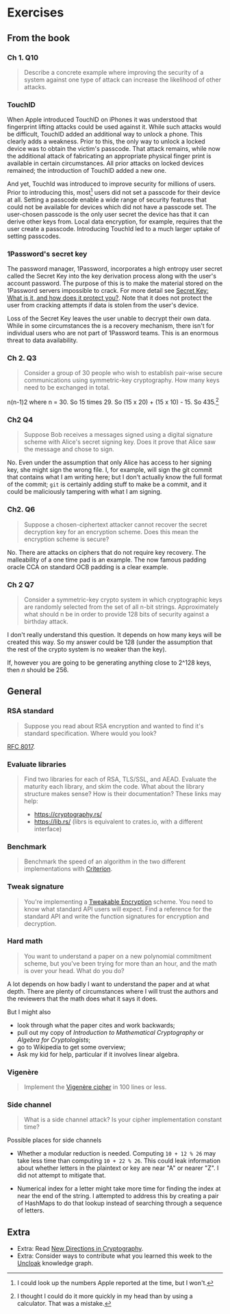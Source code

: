 # Exercises

## From the book

### Ch 1. Q10

> Describe a concrete example where improving the security of a system against one type of attack can increase the likelihood of other attacks.

### TouchID

When Apple introduced TouchID on iPhones it was understood that fingerprint lifting attacks could be used against it.
While such attacks would be difficult, TouchID added an additional way to unlock a phone.
This clearly adds a weakness. Prior to this, the only way to unlock a locked device was to obtain the victim's passcode.
That attack remains, while now the additional attack of fabricating an appropriate physical finger print is available in certain circumstances.
All prior attacks on locked devices remained; the introduction of TouchID added a new one.

And yet, TouchId was introduced to improve security for millions of users.
Prior to introducing this, most[^1] users did not set a passcode for their device at all.
Setting a passcode enable a wide range of security features that could not be available for devices which did not have a passcode set.
The user-chosen passcode is the only user secret the device has that it can derive other keys from. Local data encryption, for example, requires that the user create a passcode.
Introducing TouchId led to a much larger uptake of setting passcodes.

[^1]: I could look up the numbers Apple reported at the time, but I won't.

### 1Password's secret key

The password manager, 1Password, incorporates a high entropy user secret called the Secret Key into the key derivation process along with the user's account password.
The purpose of this is to make the material stored on the 1Password servers impossible to crack. For more detail see [Secret Key: What is it, and how does it protect you?](https://blog.1password.com/what-the-secret-key-does/).
Note that it does not protect the user from cracking attempts if data is stolen from the user's device.

Loss of the Secret Key leaves the user unable to decrypt their own data. While in some circumstances the is a recovery mechanism, there isn't for individual users who are not part of 1Password teams.
This is an enormous threat to data availability. 

### Ch 2. Q3

> Consider a group of 30 people who wish to establish pair-wise secure communications using symmetric-key cryptography. How many keys need to be exchanged in total.

n(n-1)2 where n = 30. So 15 times 29. So (15 x 20) + (15 x 10) - 15.
So 435.[^435]

[^435]: I thought I could do it more quickly in my head than by using a calculator. That was a mistake.

### Ch2 Q4

> Suppose Bob receives a messages signed using a digital signature scheme with Alice's secret signing key. Does it prove that Alice saw the message and chose to sign.

No. Even under the assumption that only Alice has access to her signing key, she might sign the wrong file.
I, for example, will sign the git commit that contains what I am writing here; but I don't actually know the full format of the commit; `git` is certainly adding stuff to make be a commit, and it could be maliciously tampering with what I am signing.

### Ch2. Q6

> Suppose a chosen-ciphertext attacker cannot recover the secret decryption key for an encryption scheme. Does this mean the encryption scheme is secure?

No. There are attacks on ciphers that do not require key recovery. The malleability of a one time pad is an example. The now famous padding oracle CCA on standard OCB padding is a clear example.

### Ch 2 Q7

> Consider a symmetric-key crypto system in which cryptographic keys are randomly selected from the set of all n-bit strings. Approximately what should n be in order to provide 128 bits of security against a birthday attack.

I don't really understand this question. It depends on how many keys will be created this way. So my answer could be 128 (under the assumption that the rest of the crypto system is no weaker than the key).

If, however you are going to be generating anything close to 2^128 keys, then _n_ should be 256.

## General

### RSA standard

> Suppose you read about RSA encryption and wanted to find it's standard specification. Where would you look?

[RFC 8017](https://www.rfc-editor.org/rfc/rfc8017).

### Evaluate libraries

> Find two libraries for each of RSA, TLS/SSL, and AEAD. Evaluate the maturity each library, and skim the code. What about the library structure makes sense? How is their documentation? These links may help:
>
> - https://cryptography.rs/
> - https://lib.rs/ (librs is equivalent to crates.io, with a different interface)

### Benchmark

> Benchmark the speed of an algorithm in the two different implementations with [Criterion](https://lib.rs/crates/criterion).

### Tweak signature

>  You're implementing a [Tweakable Encryption](https://en.wikipedia.org/wiki/Disk_encryption_theory) scheme. You need to know what standard API users will expect. Find a reference for the standard API and write the function signatures for encryption and decryption.

### Hard math

> You want to understand a paper on a new polynomial commitment scheme, but you've been trying for more than an hour, and the math is over your head. What do you do?

A lot depends on how badly I want to understand the paper and at what depth.
There are plenty of circumstances where I will trust the authors and the reviewers that the math does what it says it does.

But I might also

- look through what the paper cites and work backwards;
- pull out my copy of _Introduction to Mathematical Cryptography_ or _Algebra for Cryptologists_;
- go to Wikipedia to get some overview;
- Ask my kid for help, particular if it involves linear algebra.

### Vigenère

> Implement the [Vigenère cipher](https://en.wikipedia.org/wiki/Vigen%C3%A8re_cipher) in 100 lines or less.

### Side channel

> What is a side channel attack? Is your cipher implementation constant time?

Possible places for side channels

- Whether a modular reduction is needed. Computing `10 + 12 % 26` may take less time than computing `10 + 22 % 26`. This could leak information about whether letters in the plaintext or key are near "A" or nearer "Z". I did not attempt to mitigate that.
  
- Numerical index for a letter might take more time for finding the index at near the end of the string. I attempted to address this by creating a pair of HashMaps to do that lookup instead of searching through a sequence of letters.


## Extra

- Extra: Read [New Directions in Cryptography](https://ieeexplore.ieee.org/document/1055638).
- Extra: Consider ways to contribute what you learned this week to the [Uncloak](https://uncloak.org) knowledge graph.
  